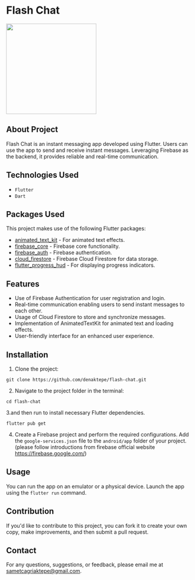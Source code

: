 # Flash Chat

<img src="https://j.gifs.com/K8oMq8.gif" width="244px"/>

## About Project

Flash Chat is an instant messaging app developed using Flutter. Users can use the app to send and receive instant messages. Leveraging Firebase as the backend, it provides reliable and real-time communication.

## Technologies Used 

- `Flutter`
- `Dart`

## Packages Used

This project makes use of the following Flutter packages:

- [animated_text_kit](https://pub.dev/packages/animated_text_kit) - For animated text effects.
- [firebase_core](https://pub.dev/packages/firebase_core) - Firebase core functionality.
- [firebase_auth](https://pub.dev/packages/firebase_auth) - Firebase authentication.
- [cloud_firestore](https://pub.dev/packages/cloud_firestore) - Firebase Cloud Firestore for data storage.
- [flutter_progress_hud](https://pub.dev/packages/flutter_progress_hud) - For displaying progress indicators.

## Features

- Use of Firebase Authentication for user registration and login.
- Real-time communication enabling users to send instant messages to each other.
- Usage of Cloud Firestore to store and synchronize messages.
- Implementation of AnimatedTextKit for animated text and loading effects.
- User-friendly interface for an enhanced user experience.

## Installation

1. Clone the project:
```
git clone https://github.com/denaktepe/flash-chat.git
```

2. Navigate to the project folder in the terminal:
```
cd flash-chat
```

3.and then run to install necessary Flutter dependencies.
```
flutter pub get
``` 

4. Create a Firebase project and perform the required configurations. Add the `google-services.json` file to the `android/app` folder of your project. (please follow introductions from firebase official website https://firebase.google.com/)

## Usage

You can run the app on an emulator or a physical device. Launch the app using the `flutter run` command.

## Contribution

If you'd like to contribute to this project, you can fork it to create your own copy, make improvements, and then submit a pull request.


## Contact

For any questions, suggestions, or feedback, please email me at sametcagriaktepe@gmail.com.


   
